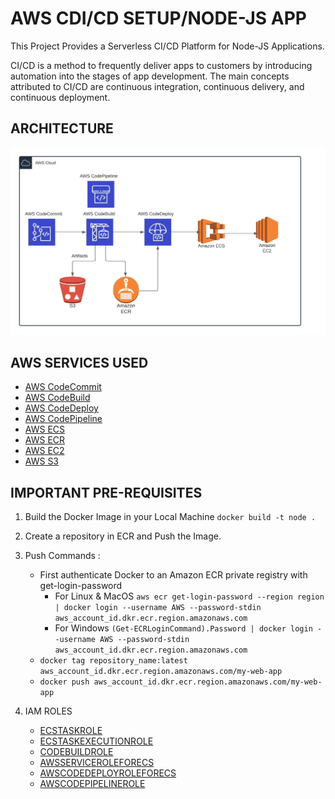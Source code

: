 # AWS CDI/CD SETUP/NODE-JS APP

This Project Provides a Serverless CI/CD Platform for Node-JS Applications. 

CI/CD is a method to frequently deliver apps to customers by introducing automation into the stages of app development. The main concepts attributed to CI/CD are continuous integration, continuous delivery, and continuous deployment.

## ARCHITECTURE

![alt](https://github.com/PREMSR0202/AWS-CI-CD-Setup/blob/master/Images/GitHub.jpeg?raw=true)


## AWS SERVICES USED

* [AWS CodeCommit](https://docs.aws.amazon.com/codecommit/latest/userguide/welcome.html)
* [AWS CodeBuild](https://docs.aws.amazon.com/codebuild/latest/userguide/welcome.html)
* [AWS CodeDeploy](https://docs.aws.amazon.com/codedeploy/latest/userguide/welcome.html)
* [AWS CodePipeline](https://docs.aws.amazon.com/codepipeline/latest/userguide/welcome.html)
* [AWS ECS](https://docs.aws.amazon.com/AmazonECS/latest/developerguide/Welcome.html)
* [AWS ECR](https://docs.aws.amazon.com/AmazonECR/latest/userguide/what-is-ecr.html)
* [AWS EC2](https://docs.aws.amazon.com/AWSEC2/latest/UserGuide/concepts.html)
* [AWS S3](https://docs.aws.amazon.com/AmazonS3/latest/userguide/Welcome.html)

## IMPORTANT PRE-REQUISITES

1. Build the Docker Image in your Local Machine ```docker build -t node .```

2. Create a repository in ECR and Push the Image.

3. Push Commands :
   
   * First authenticate Docker to an Amazon ECR private registry with get-login-password
      * For Linux & MacOS ```aws ecr get-login-password --region region | docker login --username AWS --password-stdin aws_account_id.dkr.ecr.region.amazonaws.com```
      * For Windows ```(Get-ECRLoginCommand).Password | docker login --username AWS --password-stdin aws_account_id.dkr.ecr.region.amazonaws.com```
   * ```docker tag repository_name:latest aws_account_id.dkr.ecr.region.amazonaws.com/my-web-app```
   * ```docker push aws_account_id.dkr.ecr.region.amazonaws.com/my-web-app```

4. IAM ROLES
   
   * [ECSTASKROLE](https://docs.aws.amazon.com/AmazonECS/latest/developerguide/task-iam-roles.html)
   * [ECSTASKEXECUTIONROLE](https://docs.aws.amazon.com/AmazonECS/latest/developerguide/task_execution_IAM_role.html)
   * [CODEBUILDROLE](https://docs.aws.amazon.com/codebuild/latest/userguide/setting-up.html)
   * [AWSSERVICEROLEFORECS](https://docs.aws.amazon.com/AmazonECS/latest/developerguide/using-service-linked-roles.html)
   * [AWSCODEDEPLOYROLEFORECS](https://docs.aws.amazon.com/AmazonECS/latest/developerguide/codedeploy_IAM_role.html)
   * [AWSCODEPIPELINEROLE](https://docs.aws.amazon.com/codepipeline/latest/userguide/pipelines-create-service-role.html)


